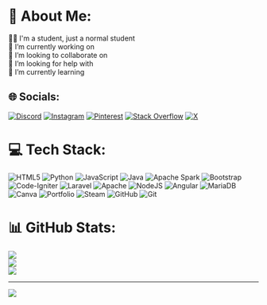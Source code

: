 # 💫 About Me:
👨‍🎓  I'm a student, just a normal student<br>🔭 I’m currently working on<br>👯 I’m looking to collaborate on<br>🤝 I’m looking for help with<br>🌱 I’m currently learning


## 🌐 Socials:
[![Discord](https://img.shields.io/badge/Discord-%237289DA.svg?logo=discord&logoColor=white)](https://discord.gg/Kamamachi#8793) [![Instagram](https://img.shields.io/badge/Instagram-%23E4405F.svg?logo=Instagram&logoColor=white)](https://instagram.com/armanw_2637) [![Pinterest](https://img.shields.io/badge/Pinterest-%23E60023.svg?logo=Pinterest&logoColor=white)](https://pinterest.com/Kamamachi) [![Stack Overflow](https://img.shields.io/badge/-Stackoverflow-FE7A16?logo=stack-overflow&logoColor=white)](https://stackoverflow.com/users/Kamamachi) [![X](https://img.shields.io/badge/X-black.svg?logo=X&logoColor=white)](https://x.com/kamamachii) 

# 💻 Tech Stack:
![HTML5](https://img.shields.io/badge/html5-%23E34F26.svg?style=for-the-badge&logo=html5&logoColor=white) ![Python](https://img.shields.io/badge/python-3670A0?style=for-the-badge&logo=python&logoColor=ffdd54) ![JavaScript](https://img.shields.io/badge/javascript-%23323330.svg?style=for-the-badge&logo=javascript&logoColor=%23F7DF1E) ![Java](https://img.shields.io/badge/java-%23ED8B00.svg?style=for-the-badge&logo=openjdk&logoColor=white) ![Apache Spark](https://img.shields.io/badge/Apache%20Spark-FDEE21?style=for-the-badge&logo=apachespark&logoColor=black) ![Bootstrap](https://img.shields.io/badge/bootstrap-%238511FA.svg?style=for-the-badge&logo=bootstrap&logoColor=white) ![Code-Igniter](https://img.shields.io/badge/CodeIgniter-%23EF4223.svg?style=for-the-badge&logo=codeIgniter&logoColor=white) ![Laravel](https://img.shields.io/badge/laravel-%23FF2D20.svg?style=for-the-badge&logo=laravel&logoColor=white) ![Apache](https://img.shields.io/badge/apache-%23D42029.svg?style=for-the-badge&logo=apache&logoColor=white) ![NodeJS](https://img.shields.io/badge/node.js-6DA55F?style=for-the-badge&logo=node.js&logoColor=white) ![Angular](https://img.shields.io/badge/angular-%23DD0031.svg?style=for-the-badge&logo=angular&logoColor=white) ![MariaDB](https://img.shields.io/badge/MariaDB-003545?style=for-the-badge&logo=mariadb&logoColor=white) ![Canva](https://img.shields.io/badge/Canva-%2300C4CC.svg?style=for-the-badge&logo=Canva&logoColor=white) ![Portfolio](https://img.shields.io/badge/Portfolio-%23000000.svg?style=for-the-badge&logo=firefox&logoColor=#FF7139) ![Steam](https://img.shields.io/badge/steam-%23000000.svg?style=for-the-badge&logo=steam&logoColor=white) ![GitHub](https://img.shields.io/badge/github-%23121011.svg?style=for-the-badge&logo=github&logoColor=white) ![Git](https://img.shields.io/badge/git-%23F05033.svg?style=for-the-badge&logo=git&logoColor=white)
# 📊 GitHub Stats:
![](https://github-readme-stats.vercel.app/api?username=ArmanWijayaa&theme=dark&hide_border=false&include_all_commits=false&count_private=false)<br/>
![](https://github-readme-streak-stats.herokuapp.com/?user=ArmanWijayaa&theme=dark&hide_border=false)<br/>
![](https://github-readme-stats.vercel.app/api/top-langs/?username=ArmanWijayaa&theme=dark&hide_border=false&include_all_commits=false&count_private=false&layout=compact)

---
[![](https://visitcount.itsvg.in/api?id=ArmanWijayaa&icon=0&color=0)](https://visitcount.itsvg.in)

<!-- Proudly created with GPRM ( https://gprm.itsvg.in ) -->

